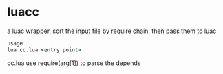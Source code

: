 # luacc
a luac wrapper, sort the input file by require chain, then pass them to luac
```bat
usage
lua cc.lua <entry point>
```

cc.lua use require(arg[1]) to parse the depends
